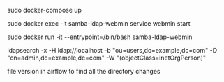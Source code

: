 
sudo docker-compose up

sudo docker exec -it samba-ldap-webmin service webmin start


sudo docker run -it --entrypoint=/bin/bash samba-ldap-webmin


ldapsearch -x -H ldap://localhost -b "ou=users,dc=example,dc=com" -D "cn=admin,dc=example,dc=com" -W "(objectClass=inetOrgPerson)"



file version  in airflow  to find all the directory changes